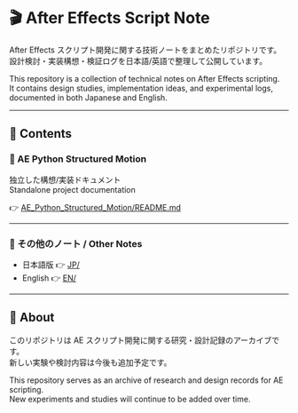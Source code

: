 # 🎬 After Effects Script Note

After Effects スクリプト開発に関する技術ノートをまとめたリポジトリです。  
設計検討・実装構想・検証ログを日本語/英語で整理して公開しています。  

This repository is a collection of technical notes on After Effects scripting.  
It contains design studies, implementation ideas, and experimental logs, documented in both Japanese and English.

---

## 📂 Contents

### 🔹 AE Python Structured Motion
独立した構想/実装ドキュメント  
Standalone project documentation

👉 [AE_Python_Structured_Motion/README.md](./AE_Python_Structured_Motion/README.md)

---

### 🔹 その他のノート / Other Notes
- 日本語版 👉 [JP/](./JP/)  
- English 👉 [EN/](./EN/)  

---

## 📝 About
このリポジトリは AE スクリプト開発に関する研究・設計記録のアーカイブです。  
新しい実験や検討内容は今後も追加予定です。  

This repository serves as an archive of research and design records for AE scripting.  
New experiments and studies will continue to be added over time.
